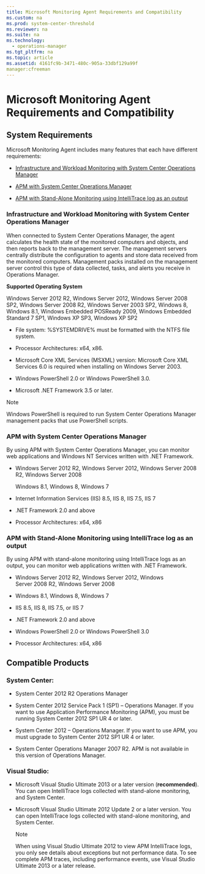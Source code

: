 ```yaml
---
title: Microsoft Monitoring Agent Requirements and Compatibility
ms.custom: na
ms.prod: system-center-threshold
ms.reviewer: na
ms.suite: na
ms.technology: 
  - operations-manager
ms.tgt_pltfrm: na
ms.topic: article
ms.assetid: 4161fc9b-3471-480c-905a-33dbf129a99f
manager:cfreeman
---
```

# Microsoft Monitoring Agent Requirements and Compatibility
  
## System Requirements  
Microsoft Monitoring Agent includes many features that each have different requirements:  
  
-   [Infrastructure and Workload Monitoring with System Center Operations Manager](../../om/manage/Microsoft-Monitoring-Agent-Requirements-and-Compatibility.md#bkmk_InfraWrkflowMonitor)  
  
-   [APM with System Center Operations Manager](../../om/manage/Microsoft-Monitoring-Agent-Requirements-and-Compatibility.md#bkmk_APMwithSysCenter)  
  
-   [APM with Stand\-Alone Monitoring using IntelliTrace log as an output](../../om/manage/Microsoft-Monitoring-Agent-Requirements-and-Compatibility.md#bkmk_APMwithMonitor)  
  
### <a name="bkmk_InfraWrkflowMonitor"></a>Infrastructure and Workload Monitoring with System Center Operations Manager  
When connected to System Center Operations Manager, the agent calculates the health state of the monitored computers and objects, and then reports back to the management server. The management servers centrally distribute the configuration to agents and store data received from the monitored computers. Management packs installed on the management server control this type of data collected, tasks, and alerts you receive in Operations Manager.  
  
**Supported Operating System**  
  
Windows Server 2012 R2, Windows Server 2012, Windows Server 2008 SP2, Windows Server 2008 R2, Windows Server 2003 SP2, Windows 8, Windows 8.1, Windows Embedded POSReady 2009, Windows Embedded Standard 7 SP1,  Windows XP SP3, Windows XP SP2  
  
-   File system: %SYSTEMDRIVE% must be formatted with the NTFS file system.  
  
-   Processor Architectures: x64, x86.  
  
-   Microsoft Core XML Services \(MSXML\) version: Microsoft Core XML Services 6.0 is required when installing on Windows Server 2003.  
  
-   Windows PowerShell 2.0 or Windows PowerShell 3.0.  
  
-   Microsoft .NET Framework 3.5 or later.  
  
> [!NOTE]  
> Windows PowerShell is required to run System Center Operations Manager management packs that use PowerShell scripts.  
  
### <a name="bkmk_APMwithSysCenter"></a>APM with System Center Operations Manager  
By using APM with System Center Operations Manager, you can monitor web applications and Windows NT Services written with .NET Framework.  
  
-   Windows Server 2012 R2, Windows Server 2012, Windows Server 2008 R2, Windows Server 2008  
  
    Windows 8.1, Windows 8, Windows 7  
  
-   Internet Information Services \(IIS\) 8.5, IIS 8, IIS 7.5, IIS 7  
  
-   .NET Framework 2.0 and above  
  
-   Processor Architectures: x64, x86  
  
### <a name="bkmk_APMwithMonitor"></a>APM with Stand\-Alone Monitoring using IntelliTrace log as an output  
By using APM with stand\-alone monitoring using IntelliTrace logs as an output, you can monitor web applications written with .NET Framework.  
  
-   Windows Server 2012 R2, Windows Server 2012, Windows Server 2008 R2, Windows Server 2008  
  
-   Windows 8.1, Windows 8, Windows 7  
  
-   IIS 8.5, IIS 8, IIS 7.5, or IIS 7  
  
-   .NET Framework 2.0 and above  
  
-   Windows PowerShell 2.0 or Windows PowerShell 3.0  
  
-   Processor Architectures: x64, x86  
  
## Compatible Products  
  
### System Center:  
  
-   System Center 2012 R2 Operations Manager  
  
-   System Center 2012 Service Pack 1 \(SP1\) – Operations Manager. If you want to use Application Performance Monitoring \(APM\), you must be running System Center 2012 SP1 UR 4 or later.  
  
-   System Center 2012 – Operations Manager. If you want to use APM, you must upgrade to System Center 2012 SP1 UR 4 or later.  
  
-   System Center Operations Manager 2007 R2. APM is not available in this version of Operations Manager.  
  
### Visual Studio:  
  
-   Microsoft Visual Studio Ultimate 2013 or a later version \(**recommended**\). You can open IntelliTrace logs collected with stand\-alone monitoring, and System Center.  
  
-   Microsoft Visual Studio Ultimate 2012 Update 2 or a later version. You can open IntelliTrace logs collected with stand\-alone monitoring, and System Center.  
  
    > [!NOTE]  
    > When using Visual Studio Ultimate 2012 to view APM IntelliTrace logs, you only see details about exceptions but not performance data. To see complete APM traces, including performance events, use Visual Studio Ultimate 2013 or a later release.  
  
